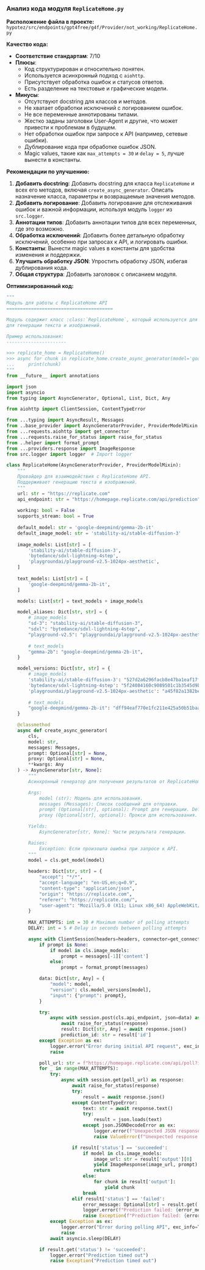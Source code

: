 ### **Анализ кода модуля `ReplicateHome.py`**

**Расположение файла в проекте:** `hypotez/src/endpoints/gpt4free/g4f/Provider/not_working/ReplicateHome.py`

**Качество кода:**
- **Соответствие стандартам**: 7/10
- **Плюсы**:
    - Код структурирован и относительно понятен.
    - Используется асинхронный подход с `aiohttp`.
    - Присутствует обработка ошибок и статусов ответов.
    - Есть разделение на текстовые и графические модели.
- **Минусы**:
    - Отсутствуют docstring для классов и методов.
    - Не хватает обработки исключений с логированием ошибок.
    - Не все переменные аннотированы типами.
    - Жестко заданы заголовки User-Agent и другие, что может привести к проблемам в будущем.
    - Нет обработки ошибок при запросе к API (например, сетевые ошибки).
    - Дублирование кода при обработке ошибок JSON.
    - Magic values, такие как `max_attempts = 30` и `delay = 5`, лучше вынести в константы.

**Рекомендации по улучшению:**

1.  **Добавить docstring**: Добавить docstring для класса `ReplicateHome` и всех его методов, включая `create_async_generator`. Описать назначение класса, параметры и возвращаемые значения методов.
2.  **Добавить логирование**: Добавить логирование для отслеживания ошибок и важной информации, используя модуль `logger` из `src.logger`.
3.  **Аннотации типов**: Добавить аннотации типов для всех переменных, где это возможно.
4.  **Обработка исключений**: Добавить более детальную обработку исключений, особенно при запросах к API, и логировать ошибки.
5.  **Константы**: Вынести magic values в константы для удобства изменения и поддержки.
6.  **Улучшить обработку JSON**: Упростить обработку JSON, избегая дублирования кода.
7.  **Общая структура**: Добавить заголовок с описанием модуля.

**Оптимизированный код:**

```python
"""
Модуль для работы с ReplicateHome API
=======================================

Модуль содержит класс :class:`ReplicateHome`, который используется для взаимодействия с API ReplicateHome
для генерации текста и изображений.

Пример использования:
----------------------

>>> replicate_home = ReplicateHome()
>>> async for chunk in replicate_home.create_async_generator(model='google-deepmind/gemma-2b-it', messages=[{'content': 'Hello'}]):
...     print(chunk)
"""
from __future__ import annotations

import json
import asyncio
from typing import AsyncGenerator, Optional, List, Dict, Any

from aiohttp import ClientSession, ContentTypeError

from ...typing import AsyncResult, Messages
from ..base_provider import AsyncGeneratorProvider, ProviderModelMixin
from ...requests.aiohttp import get_connector
from ...requests.raise_for_status import raise_for_status
from ..helper import format_prompt
from ...providers.response import ImageResponse
from src.logger import logger  # Import logger

class ReplicateHome(AsyncGeneratorProvider, ProviderModelMixin):
    """
    Провайдер для взаимодействия с ReplicateHome API.
    Поддерживает генерацию текста и изображений.
    """
    url: str = "https://replicate.com"
    api_endpoint: str = "https://homepage.replicate.com/api/prediction"
    
    working: bool = False
    supports_stream: bool = True
    
    default_model: str = 'google-deepmind/gemma-2b-it'
    default_image_model: str = 'stability-ai/stable-diffusion-3'
    
    image_models: List[str] = [
        'stability-ai/stable-diffusion-3',
        'bytedance/sdxl-lightning-4step',
        'playgroundai/playground-v2.5-1024px-aesthetic',
    ]
    
    text_models: List[str] = [
        'google-deepmind/gemma-2b-it',
    ]

    models: List[str] = text_models + image_models

    model_aliases: Dict[str, str] = {
        # image_models
        "sd-3": "stability-ai/stable-diffusion-3",
        "sdxl": "bytedance/sdxl-lightning-4step",
        "playground-v2.5": "playgroundai/playground-v2.5-1024px-aesthetic",
        
        # text_models
        "gemma-2b": "google-deepmind/gemma-2b-it",
    }

    model_versions: Dict[str, str] = {
        # image_models
        'stability-ai/stable-diffusion-3': "527d2a6296facb8e47ba1eaf17f142c240c19a30894f437feee9b91cc29d8e4f",
        'bytedance/sdxl-lightning-4step': "5f24084160c9089501c1b3545d9be3c27883ae2239b6f412990e82d4a6210f8f",
        'playgroundai/playground-v2.5-1024px-aesthetic': "a45f82a1382bed5c7aeb861dac7c7d191b0fdf74d8d57c4a0e6ed7d4d0bf7d24",
        
        # text_models
        "google-deepmind/gemma-2b-it": "dff94eaf770e1fc211e425a50b51baa8e4cac6c39ef074681f9e39d778773626",
    }

    @classmethod
    async def create_async_generator(
        cls,
        model: str,
        messages: Messages,
        prompt: Optional[str] = None,
        proxy: Optional[str] = None,
        **kwargs: Any
    ) -> AsyncGenerator[str, None]:
        """
        Асинхронный генератор для получения результатов от ReplicateHome API.

        Args:
            model (str): Модель для использования.
            messages (Messages): Список сообщений для отправки.
            prompt (Optional[str], optional): Prompt для генерации. Defaults to None.
            proxy (Optional[str], optional): Прокси для использования. Defaults to None.

        Yields:
            AsyncGenerator[str, None]: Части результата генерации.

        Raises:
            Exception: Если произошла ошибка при запросе к API.
        """
        model = cls.get_model(model)
        
        headers: Dict[str, str] = {
            "accept": "*/*",
            "accept-language": "en-US,en;q=0.9",
            "content-type": "application/json",
            "origin": "https://replicate.com",
            "referer": "https://replicate.com/",
            "user-agent": "Mozilla/5.0 (X11; Linux x86_64) AppleWebKit/537.36 (KHTML, like Gecko) Chrome/128.0.0.0 Safari/537.36"
        }
        
        MAX_ATTEMPTS: int = 30 # Maximum number of polling attempts
        DELAY: int = 5 # Delay in seconds between polling attempts

        async with ClientSession(headers=headers, connector=get_connector(proxy=proxy)) as session:
            if prompt is None:
                if model in cls.image_models:
                    prompt = messages[-1]['content']
                else:
                    prompt = format_prompt(messages)

            data: Dict[str, Any] = {
                "model": model,
                "version": cls.model_versions[model],
                "input": {"prompt": prompt},
            }

            try:
                async with session.post(cls.api_endpoint, json=data) as response:
                    await raise_for_status(response)
                    result: Dict[str, Any] = await response.json()
                    prediction_id: str = result['id']
            except Exception as ex:
                logger.error("Error during initial API request", exc_info=True)
                raise

            poll_url: str = f"https://homepage.replicate.com/api/poll?id={prediction_id}"
            for _ in range(MAX_ATTEMPTS):
                try:
                    async with session.get(poll_url) as response:
                        await raise_for_status(response)
                        try:
                            result = await response.json()
                        except ContentTypeError:
                            text: str = await response.text()
                            try:
                                result = json.loads(text)
                            except json.JSONDecodeError as ex:
                                logger.error(f"Unexpected JSON response format: {text}", exc_info=True)
                                raise ValueError(f"Unexpected response format: {text}") from ex

                        if result['status'] == 'succeeded':
                            if model in cls.image_models:
                                image_url: str = result['output'][0]
                                yield ImageResponse(image_url, prompt)
                                return
                            else:
                                for chunk in result['output']:
                                    yield chunk
                            break
                        elif result['status'] == 'failed':
                            error_message: Optional[str] = result.get('error')
                            logger.error(f"Prediction failed: {error_message}")
                            raise Exception(f"Prediction failed: {error_message}")
                except Exception as ex:
                    logger.error("Error during polling API", exc_info=True)
                    raise
                await asyncio.sleep(DELAY)

            if result.get('status') != 'succeeded':
                logger.error("Prediction timed out")
                raise Exception("Prediction timed out")